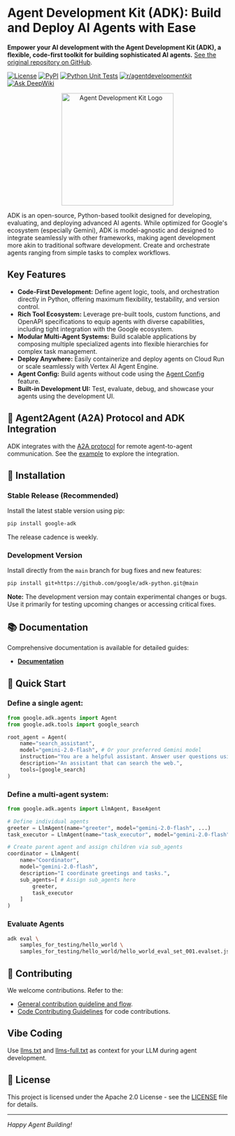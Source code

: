 # Agent Development Kit (ADK): Build and Deploy AI Agents with Ease

**Empower your AI development with the Agent Development Kit (ADK), a flexible, code-first toolkit for building sophisticated AI agents.**  [See the original repository on GitHub](https://github.com/google/adk-python).

[![License](https://img.shields.io/badge/License-Apache_2.0-blue.svg)](LICENSE)
[![PyPI](https://img.shields.io/pypi/v/google-adk)](https://pypi.org/project/google-adk/)
[![Python Unit Tests](https://github.com/google/adk-python/actions/workflows/python-unit-tests.yml/badge.svg)](https://github.com/google/adk-python/actions/workflows/python-unit-tests.yml)
[![r/agentdevelopmentkit](https://img.shields.io/badge/Reddit-r%2Fagentdevelopmentkit-FF4500?style=flat&logo=reddit&logoColor=white)](https://www.reddit.com/r/agentdevelopmentkit/)
[![Ask DeepWiki](https://deepwiki.com/badge.svg)](https://deepwiki.com/google/adk-python)

<div align="center">
  <img src="https://raw.githubusercontent.com/google/adk-python/main/assets/agent-development-kit.png" width="256" alt="Agent Development Kit Logo"/>
</div>

ADK is an open-source, Python-based toolkit designed for developing, evaluating, and deploying advanced AI agents. While optimized for Google's ecosystem (especially Gemini), ADK is model-agnostic and designed to integrate seamlessly with other frameworks, making agent development more akin to traditional software development. Create and orchestrate agents ranging from simple tasks to complex workflows.

## Key Features

*   **Code-First Development:** Define agent logic, tools, and orchestration directly in Python, offering maximum flexibility, testability, and version control.
*   **Rich Tool Ecosystem:** Leverage pre-built tools, custom functions, and OpenAPI specifications to equip agents with diverse capabilities, including tight integration with the Google ecosystem.
*   **Modular Multi-Agent Systems:** Build scalable applications by composing multiple specialized agents into flexible hierarchies for complex task management.
*   **Deploy Anywhere:** Easily containerize and deploy agents on Cloud Run or scale seamlessly with Vertex AI Agent Engine.
*   **Agent Config:** Build agents without code using the [Agent Config](https://google.github.io/adk-docs/agents/config/) feature.
*   **Built-in Development UI:** Test, evaluate, debug, and showcase your agents using the development UI.

## 🤖 Agent2Agent (A2A) Protocol and ADK Integration

ADK integrates with the [A2A protocol](https://github.com/google-a2a/A2A/) for remote agent-to-agent communication. See the [example](https://github.com/a2aproject/a2a-samples/tree/main/samples/python/agents) to explore the integration.

## 🚀 Installation

### Stable Release (Recommended)

Install the latest stable version using pip:

```bash
pip install google-adk
```

The release cadence is weekly.

### Development Version

Install directly from the `main` branch for bug fixes and new features:

```bash
pip install git+https://github.com/google/adk-python.git@main
```

**Note:** The development version may contain experimental changes or bugs. Use it primarily for testing upcoming changes or accessing critical fixes.

## 📚 Documentation

Comprehensive documentation is available for detailed guides:

*   **[Documentation](https://google.github.io/adk-docs)**

## 🏁 Quick Start

### Define a single agent:

```python
from google.adk.agents import Agent
from google.adk.tools import google_search

root_agent = Agent(
    name="search_assistant",
    model="gemini-2.0-flash", # Or your preferred Gemini model
    instruction="You are a helpful assistant. Answer user questions using Google Search when needed.",
    description="An assistant that can search the web.",
    tools=[google_search]
)
```

### Define a multi-agent system:

```python
from google.adk.agents import LlmAgent, BaseAgent

# Define individual agents
greeter = LlmAgent(name="greeter", model="gemini-2.0-flash", ...)
task_executor = LlmAgent(name="task_executor", model="gemini-2.0-flash", ...)

# Create parent agent and assign children via sub_agents
coordinator = LlmAgent(
    name="Coordinator",
    model="gemini-2.0-flash",
    description="I coordinate greetings and tasks.",
    sub_agents=[ # Assign sub_agents here
        greeter,
        task_executor
    ]
)
```

### Evaluate Agents

```bash
adk eval \
    samples_for_testing/hello_world \
    samples_for_testing/hello_world/hello_world_eval_set_001.evalset.json
```

## 🤝 Contributing

We welcome contributions.  Refer to the:

*   [General contribution guideline and flow](https://google.github.io/adk-docs/contributing-guide/).
*   [Code Contributing Guidelines](./CONTRIBUTING.md) for code contributions.

## Vibe Coding

Use [llms.txt](./llms.txt) and [llms-full.txt](./llms-full.txt) as context for your LLM during agent development.

## 📄 License

This project is licensed under the Apache 2.0 License - see the [LICENSE](LICENSE) file for details.

---

*Happy Agent Building!*